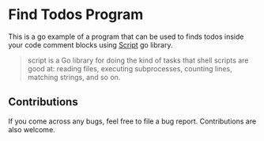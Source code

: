 # Find Todos Program

This is a go example of a program that can be used to finds todos inside your
code comment blocks using [Script](https://github.com/bitfield/script) go library.

> script is a Go library for doing the kind of tasks that shell scripts are good at: reading files, executing subprocesses, counting lines, matching strings, and so on.

## Contributions

If you come across any bugs, feel free to file a bug report. Contributions are
also welcome.
